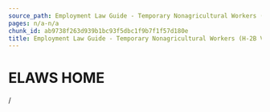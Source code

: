 ```yaml
---
source_path: Employment Law Guide - Temporary Nonagricultural Workers (H-2B Visas).md
pages: n/a-n/a
chunk_id: ab9738f263d939b1bc93f5dbc1f9b7f1f57d180e
title: Employment Law Guide - Temporary Nonagricultural Workers (H-2B Visas)
---
```

# ELAWS HOME

/
